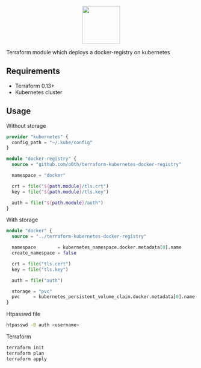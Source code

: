 
<p align="center">
  <img height="100" width="100" src="https://cdn.jsdelivr.net/gh/devicons/devicon/icons/terraform/terraform-original.svg" />
</p>

Terraform module which deploys a docker-registry on kubernetes

## Requirements

* Terraform 0.13+
* Kubernetes cluster

## Usage

Without storage

```terraform
provider "kubernetes" {
  config_path = "~/.kube/config"
}

module "docker-registry" {
  source = "github.com/o0th/terraform-kubernetes-docker-registry"

  namespace = "docker"

  crt = file("${path.module}/tls.crt")
  key = file("${path.module}/tls.key")

  auth = file("${path.module}/auth")
}
```

With storage

```terraform
module "docker" {
  source = "../terraform-kubernetes-docker-registry"

  namespace        = kubernetes_namespace.docker.metadata[0].name
  create_namespace = false

  crt = file("tls.cert")
  key = file("tls.key")

  auth = file("auth")

  storage = "pvc"
  pvc     = kubernetes_persistent_volume_claim.docker.metadata[0].name
}
```

Htpasswd file

```bash
htpasswd -B auth <username>
```

Terraform

```bash
terraform init
terraform plan
terraform apply
```

